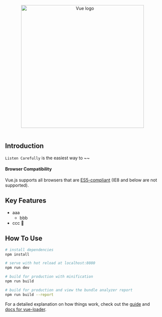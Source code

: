 
<p align="center"><br><br>
<img width="400" src="https://src-lisn.s3.ap-northeast-2.amazonaws.com/LISN_Logo(0818)-2.png" alt="Vue logo"><br><br></p>

## Introduction
`Listen Carefully` is the easiest way to ~~

#### Browser Compatibility
Vue.js supports all browsers that are [ES5-compliant](http://kangax.github.io/compat-table/es5/) (IE8 and below are not supported).

## Key Features

* aaa
  - bbb
* ccc :tada:

## How To Use
``` bash
# install dependencies
npm install

# serve with hot reload at localhost:8080
npm run dev

# build for production with minification
npm run build

# build for production and view the bundle analyzer report
npm run build --report
```

For a detailed explanation on how things work, check out the [guide](http://vuejs-templates.github.io/webpack/) and [docs for vue-loader](http://vuejs.github.io/vue-loader).